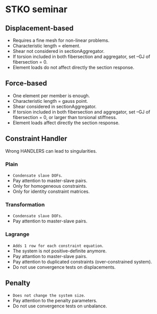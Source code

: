 
STKO seminar
===

## Displacement-based
* Requires a fine mesh for non-linear problems.
* Characteristic length = element.
* Shear not considered in sectionAggregator.
* If torsion included in both fibersection and aggregator, set –GJ of fibersection = 0.
* Element loads do not affect directly the section response.

## Force-based
* One element per member is enough.
* Characteristic length = gauss point.
* Shear considered in sectionAggregator.
* If torsion included in both fibersection and aggregator, set –GJ of fibersection = 0, or larger than torsional stiffness.
* Element loads affect directly the section response.

## Constraint Handler
Wrong HANDLERS can lead to singularities.

### Plain
* ```Condensate slave DOFs```.
* Pay attention to master-slave pairs.
* Only for homogeneous constraints.
* Only for identity constraint matrices.

### Transformation
* ```Condensate slave DOFs```.
* Pay attention to master-slave pairs.

### Lagrange
* ```Adds 1 row for each constraint equation```.
* The system is not positive-definite anymore.
* Pay attantion to master-slave pairs.
* Pay attention to duplicated constraints (over-constrained system).
* Do not use convergence tests on displacements.

## Penalty
* ```Does not change the system size```.
* Pay attention to the penalty parameters.
* Do not use convergence tests on unbalance.
